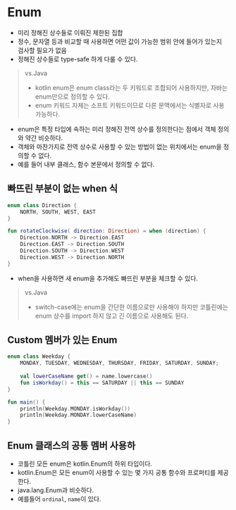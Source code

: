 # Enum
- 미리 정해진 상수들로 이뤄진 제한된 집합
- 정수, 문자열 등과 비교할 때 사용하면 어떤 값이 가능한 범위 안에 들어가 있는지 검사할 필요가 없음
- 정해진 상수들로 type-safe 하게 다룰 수 있다.

> vs.Java
> - kotlin enum은 enum class라는 두 키워드로 조합되어 사용하지만, 자바는 enum만으로 정의할 수 있다.
> - enum 키워드 자체는 소프트 키워드이므로 다른 문맥에서는 식별자로 사용 가능하다.
> 
- enum은 특정 타입에 속하는 미리 정해진 전역 상수를 정의한다는 점에서 객체 정의와 약간 비슷하다.
- 객체와 마찬가지로 전역 상수로 사용할 수 있는 방법이 없는 위치에서는 enum을 정의할 수 없다.
- 예를 들어 내부 클래스, 함수 본문에서 정의할 수 없다.

## 빠뜨린 부분이 없는 when 식

```kotlin
enum class Direction {
    NORTH, SOUTH, WEST, EAST
}

fun rotateClockwise( direction: Direction) = when (direction) {
    Direction.NORTH -> Direction.EAST
    Direction.EAST -> Direction.SOUTH
    Direction.SOUTH -> Direction.WEST
    Direction.WEST -> Direction.NORTH
}

```
- when을 사용하면 새 enum을 추가해도 빠뜨린 부분을 체크할 수 있다.

> vs.Java 
> - switch-case에는 enum을 간단한 이름으로만 사용해야 하지만 코틀린에는 enum 상수를 import 하지 않고 긴 이름으로 사용해도 된다.


## Custom 멤버가 있는 Enum
```kotlin
enum class Weekday {
    MONDAY, TUESDAY, WEDNESDAY, THURSDAY, FRIDAY, SATURDAY, SUNDAY;
    
    val lowerCaseName get() = name.lowercase()
    fun isWorkday() = this == SATURDAY || this == SUNDAY
}

fun main() {
    println(Weekday.MONDAY.isWorkday())
    println(Weekday.MONDAY.lowerCaseName)
}
```

## Enum 클래스의 공통 멤버 사용하
- 코틀린 모든 enum은 kotlin.Enum의 하위 타입이다. 
- kotlin.Enum은 모든 enum이 사용할 수 있는 몇 가지 공통 함수와 프로퍼티를 제공한다.
- java.lang.Enum과 비슷하다.
- 예를들어 `ordinal`, `name`이 있다.